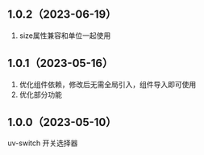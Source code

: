 ## 1.0.2（2023-06-19）
1. size属性兼容和单位一起使用

## 1.0.1（2023-05-16）
1. 优化组件依赖，修改后无需全局引入，组件导入即可使用
2. 优化部分功能
## 1.0.0（2023-05-10）
uv-switch 开关选择器

